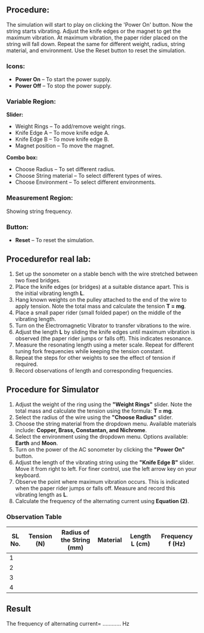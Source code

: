 
<h2>Procedure:</h2>
<p>
  The simulation will start to play on clicking the 'Power On' button. Now the string starts vibrating. Adjust the knife edges or the magnet to get the maximum vibration. At maximum vibration, the paper rider placed on the string will fall down. Repeat the same for different weight, radius, string material, and environment. Use the Reset button to reset the simulation.
</p>

<h3>Icons:</h3>
<ul>
  <li><strong>Power On</strong> – To start the power supply.</li>
  <li><strong>Power Off</strong> – To stop the power supply.</li>
</ul>

<h3>Variable Region:</h3>
<p><strong>Slider:</strong></p>
<ul>
  <li>Weight Rings – To add/remove weight rings.</li>
  <li>Knife Edge A – To move knife edge A.</li>
  <li>Knife Edge B – To move knife edge B.</li>
  <li>Magnet position – To move the magnet.</li>
</ul>

<p><strong>Combo box:</strong></p>
<ul>
  <li>Choose Radius – To set different radius.</li>
  <li>Choose String material – To select different types of wires.</li>
  <li>Choose Environment – To select different environments.</li>
</ul>

<h3>Measurement Region:</h3>
<p>Showing string frequency.</p>

<h3>Button:</h3>
<ul>
  <li><strong>Reset</strong> – To reset the simulation.</li>
</ul>


<h2>Procedurefor real lab:</h2>
<ol>
  <li>Set up the sonometer on a stable bench with the wire stretched between two fixed bridges.</li>
  <li>Place the knife edges (or bridges) at a suitable distance apart. This is the initial vibrating length <strong>L</strong>.</li>
  <li>Hang known weights on the pulley attached to the end of the wire to apply tension. Note the total mass and calculate the tension <strong>T = mg</strong>.</li>
  <li>Place a small paper rider (small folded paper) on the middle of the vibrating length.</li>
  <li>Turn on the Electromagnetic Vibrator to transfer vibrations to the wire.</li>
  <li>Adjust the length <strong>L</strong> by sliding the knife edges until maximum vibration is observed (the paper rider jumps or falls off). This indicates resonance.</li>
  <li>Measure the resonating length using a meter scale. Repeat for different tuning fork frequencies while keeping the tension constant.</li>
  <li>Repeat the steps for other weights to see the effect of tension if required.</li>
  <li>Record observations of length and corresponding frequencies.</li>
</ol>


<h2>Procedure for Simulator</h2>
<ol>
  <li>Adjust the weight of the ring using the <strong>"Weight Rings"</strong> slider. Note the total mass and calculate the tension using the formula: <strong>T = mg</strong>.</li>
  <li>Select the radius of the wire using the <strong>"Choose Radius"</strong> slider.</li>
  <li>Choose the string material from the dropdown menu. Available materials include: <strong>Copper, Brass, Constantan, and Nichrome</strong>.</li>
  <li>Select the environment using the dropdown menu. Options available: <strong>Earth</strong> and <strong>Moon</strong>.</li>
  <li>Turn on the power of the AC sonometer by clicking the <strong>"Power On"</strong> button.</li>
  <li>Adjust the length of the vibrating string using the <strong>"Knife Edge B"</strong> slider. Move it from right to left. For finer control, use the left arrow key on your keyboard.</li>
  <li>Observe the point where maximum vibration occurs. This is indicated when the paper rider jumps or falls off. Measure and record this vibrating length as <strong>L</strong>.</li>
  <li>Calculate the frequency of the alternating current using <strong>Equation (2)</strong>.</li>
</ol>


<h3>Observation Table</h3>
<table cellspacing="0" cellpadding="8">
  <thead>
    <tr>
      <th>SL No.</th>
      <th>Tension (N)</th>
      <th>Radius of the String (mm)</th>
      <th>Material</th>
      <th>Length L (cm)</th>
      <th>Frequency f (Hz)</th>
    </tr>
  </thead>
  <tbody>
    <tr>
      <td>1</td>
      <td></td>
      <td></td>
      <td></td>
      <td></td>
      <td></td>
    </tr>
    <tr>
      <td>2</td>
      <td></td>
      <td></td>
      <td></td>
      <td></td>
      <td></td>
    </tr>
    <tr>
      <td>3</td>
      <td></td>
      <td></td>
      <td></td>
      <td></td>
      <td></td>
    </tr>
    <tr>
      <td>4</td>
      <td></td>
      <td></td>
      <td></td>
      <td></td>
      <td></td>
    </tr>
  </tbody>
</table>

## Result

The frequency of alternating current= ............ Hz


